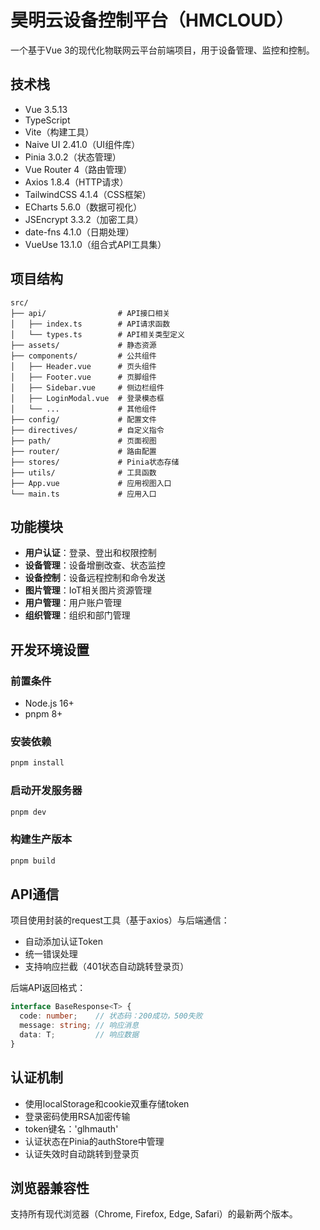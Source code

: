 # 昊明云设备控制平台（HMCLOUD）

一个基于Vue 3的现代化物联网云平台前端项目，用于设备管理、监控和控制。

## 技术栈

- Vue 3.5.13
- TypeScript
- Vite（构建工具）
- Naive UI 2.41.0（UI组件库）
- Pinia 3.0.2（状态管理）
- Vue Router 4（路由管理）
- Axios 1.8.4（HTTP请求）
- TailwindCSS 4.1.4（CSS框架）
- ECharts 5.6.0（数据可视化）
- JSEncrypt 3.3.2（加密工具）
- date-fns 4.1.0（日期处理）
- VueUse 13.1.0（组合式API工具集）

## 项目结构

```
src/
├── api/                # API接口相关
│   ├── index.ts        # API请求函数
│   └── types.ts        # API相关类型定义
├── assets/             # 静态资源
├── components/         # 公共组件
│   ├── Header.vue      # 页头组件
│   ├── Footer.vue      # 页脚组件
│   ├── Sidebar.vue     # 侧边栏组件
│   ├── LoginModal.vue  # 登录模态框
│   └── ...             # 其他组件
├── config/             # 配置文件
├── directives/         # 自定义指令
├── path/               # 页面视图
├── router/             # 路由配置
├── stores/             # Pinia状态存储
├── utils/              # 工具函数
├── App.vue             # 应用视图入口
└── main.ts             # 应用入口
```

## 功能模块

- **用户认证**：登录、登出和权限控制
- **设备管理**：设备增删改查、状态监控
- **设备控制**：设备远程控制和命令发送
- **图片管理**：IoT相关图片资源管理
- **用户管理**：用户账户管理
- **组织管理**：组织和部门管理

## 开发环境设置

### 前置条件

- Node.js 16+
- pnpm 8+

### 安装依赖

```bash
pnpm install
```

### 启动开发服务器

```bash
pnpm dev
```

### 构建生产版本

```bash
pnpm build
```

## API通信

项目使用封装的request工具（基于axios）与后端通信：
- 自动添加认证Token
- 统一错误处理
- 支持响应拦截（401状态自动跳转登录页）

后端API返回格式：

```typescript
interface BaseResponse<T> {
  code: number;    // 状态码：200成功，500失败
  message: string; // 响应消息
  data: T;         // 响应数据
}
```

## 认证机制

- 使用localStorage和cookie双重存储token
- 登录密码使用RSA加密传输
- token键名：'glhmauth'
- 认证状态在Pinia的authStore中管理
- 认证失效时自动跳转到登录页

## 浏览器兼容性

支持所有现代浏览器（Chrome, Firefox, Edge, Safari）的最新两个版本。
